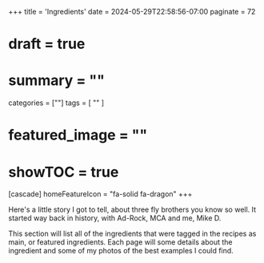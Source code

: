+++
title = 'Ingredients'
date = 2024-05-29T22:58:56-07:00
paginate = 72
# draft = true
# summary = ""
categories = [""]
tags = [
  ""
  ]
# featured_image = ""
# showTOC = true

[cascade]
  homeFeatureIcon = "fa-solid fa-dragon"
+++

Here's a little story I got to tell, about three fly brothers you know so well. It started way back in history, with Ad-Rock, MCA and me, Mike D.

This section will list all of the ingredients that were tagged in the recipes as main, or featured ingredients. Each page will some details about the ingredient and some of my photos of the best examples I could find.

<!--more-->

